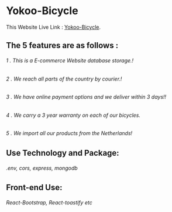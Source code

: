 # Yokoo-Bicycle

This Website Live Link :  [Yokoo-Bicycle](https://yokoo-bicycle.web.app/).

## The 5 features are as follows : 

###### 1 . This is a E-commerce Website database storage.!
###### 2 . We reach all parts of the country by courier.!
###### 3 . We have online payment options and we deliver within 3 days!!
###### 4 . We carry a 3 year warranty on each of our bicycles.
###### 5 . We import all our products from the Netherlands!

## Use Technology and Package:
###### .env, cors, express, mongodb
## Front-end Use:
###### React-Bootstrap, React-toastify etc


